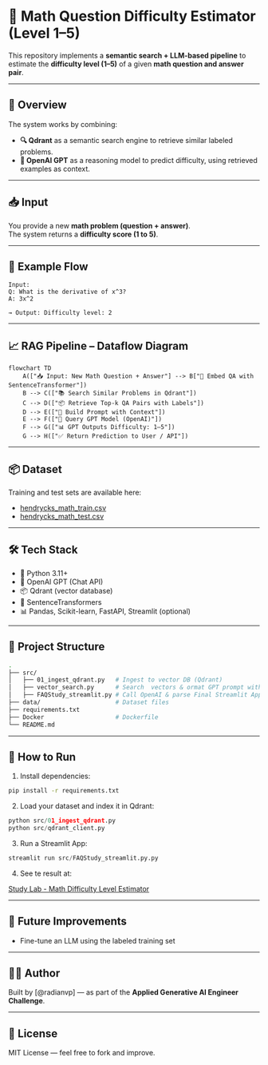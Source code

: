 # 🧠 Math Question Difficulty Estimator (Level 1–5)

This repository implements a **semantic search + LLM-based pipeline** to estimate the **difficulty level (1–5)** of a given **math question and answer pair**.

---

## 🧩 Overview

The system works by combining:

- **🔍 Qdrant** as a semantic search engine to retrieve similar labeled problems.
- **🧠 OpenAI GPT** as a reasoning model to predict difficulty, using retrieved examples as context.

---

## 📥 Input

You provide a new **math problem (question + answer)**.  
The system returns a **difficulty score (1 to 5)**.

---

## 🧪 Example Flow

```text
Input:
Q: What is the derivative of x^3?
A: 3x^2

→ Output: Difficulty level: 2
```

---

## 📈 RAG Pipeline – Dataflow Diagram

```mermaid
flowchart TD
    A(["📥 Input: New Math Question + Answer"] --> B["🔎 Embed QA with SentenceTransformer"])
    B --> C(["📚 Search Similar Problems in Qdrant"])
    C --> D(["📦 Retrieve Top-k QA Pairs with Labels"])
    D --> E(["🧠 Build Prompt with Context"])
    E --> F(["🤖 Query GPT Model (OpenAI)"])
    F --> G(["📊 GPT Outputs Difficulty: 1–5"])
    G --> H(["✅ Return Prediction to User / API"])
```
---

## 📦 Dataset

Training and test sets are available here:

- [hendrycks_math_train.csv](https://storage.googleapis.com/remilon-public-forever/hendrycks_math_train.csv)
- [hendrycks_math_test.csv](https://storage.googleapis.com/remilon-public-forever/hendrycks_math_test.csv)

---

## 🛠 Tech Stack

- 🐍 Python 3.11+
- 🧠 OpenAI GPT (Chat API)
- 📦 Qdrant (vector database)
- 🧰 SentenceTransformers
- 📊 Pandas, Scikit-learn, FastAPI, Streamlit (optional)

---

## 📁 Project Structure

```bash
.
├── src/
│   ├── 01_ingest_qdrant.py   # Ingest to vector DB (Qdrant)
│   ├── vector_search.py      # Search  vectors & ormat GPT prompt with context
│   ├── FAQStudy_streamlit.py # Call OpenAI & parse Final Streamlit App
├── data/                     # Dataset files
├── requirements.txt
├── Docker                    # Dockerfile
└── README.md
```

---

## 🚀 How to Run

1. Install dependencies:

```bash
pip install -r requirements.txt
```

2. Load your dataset and index it in Qdrant:

```python
python src/01_ingest_qdrant.py
python src/qdrant_client.py
```

3. Run a Streamlit App:

```python
streamlit run src/FAQStudy_streamlit.py.py
```

4. See te result at:

[Study Lab - Math Difficulty Level Estimator](https://advp-ai-services-study-lab-math-difficulty-level-estimator.tqe5vc.easypanel.host)

---

## 🔮 Future Improvements

- Fine-tune an LLM using the labeled training set

---

## 👨‍💻 Author

Built by [@radianvp] — as part of the **Applied Generative AI Engineer Challenge**.

---

## 📝 License

MIT License — feel free to fork and improve.